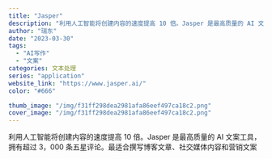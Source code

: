```yaml
---
title: "Jasper"
description: "利用人工智能将创建内容的速度提高 10 倍。Jasper 是最高质量的 AI 文案工具，拥有超过 3，000 条五星评论"
author: "瑞东"
date: "2023-03-30"
tags:
  - "AI写作"
  - "文案"
categories: 文本处理
series: "application"
website_link: "https://www.jasper.ai/"
color: "#666"

thumb_image: "/img/f31ff298dea2981afa86eef497ca18c2.png"
cover_image: "/img/f31ff298dea2981afa86eef497ca18c2.png"
---
```


利用人工智能将创建内容的速度提高 10 倍。Jasper 是最高质量的 AI 文案工具，拥有超过 3，000 条五星评论。最适合撰写博客文章、社交媒体内容和营销文案